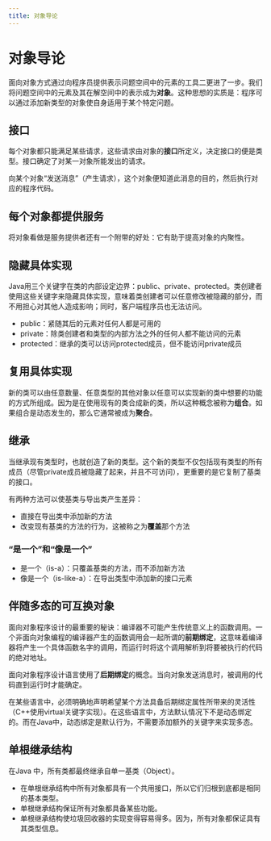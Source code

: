```yaml
---
title: 对象导论
---
```


# 对象导论

面向对象方式通过向程序员提供表示问题空间中的元素的工具二更进了一步。我们将问题空间中的元素及其在解空间中的表示成为**对象**。这种思想的实质是：程序可以通过添加新类型的对象使自身适用于某个特定问题。

## 接口

每个对象都只能满足某些请求，这些请求由对象的**接口**所定义，决定接口的便是类型。接口确定了对某一对象所能发出的请求。

向某个对象“发送消息”（产生请求），这个对象便知道此消息的目的，然后执行对应的程序代码。

## 每个对象都提供服务

将对象看做是服务提供者还有一个附带的好处：它有助于提高对象的内聚性。

## 隐藏具体实现

Java用三个关键字在类的内部设定边界：public、private、protected。类创建者使用这些关键字来隐藏具体实现，意味着类创建者可以任意修改被隐藏的部分，而不用担心对其他人造成影响；同时，客户端程序员也无法访问。

- public：紧随其后的元素对任何人都是可用的
- private：除类创建者和类型的内部方法之外的任何人都不能访问的元素
- protected：继承的类可以访问protected成员，但不能访问private成员

## 复用具体实现

新的类可以由任意数量、任意类型的其他对象以任意可以实现新的类中想要的功能的方式所组成。因为是在使用现有的类合成新的类，所以这种概念被称为**组合**。如果组合是动态发生的，那么它通常被成为**聚合**。

## 继承

当继承现有类型时，也就创造了新的类型。这个新的类型不仅包括现有类型的所有成员（尽管private成员被隐藏了起来，并且不可访问），更重要的是它复制了基类的接口。

有两种方法可以使基类与导出类产生差异：

- 直接在导出类中添加新的方法
- 改变现有基类的方法的行为，这被称之为**覆盖**那个方法

### “是一个”和“像是一个”

- 是一个（is-a）：只覆盖基类的方法，而不添加新方法
- 像是一个（is-like-a）：在导出类型中添加新的接口元素

## 伴随多态的可互换对象

面向对象程序设计的最重要的秘诀：编译器不可能产生传统意义上的函数调用。一个非面向对象编程的编译器产生的函数调用会一起所谓的**前期绑定**，这意味着编译器将产生一个具体函数名字的调用，而运行时将这个调用解析到将要被执行的代码的绝对地址。

面向对象程序设计语言使用了**后期绑定**的概念。当向对象发送消息时，被调用的代码直到运行时才能确定。

在某些语言中，必须明确地声明希望某个方法具备后期绑定属性所带来的灵活性（C++使用virtual关键字实现）。在这些语言中，方法默认情况下不是动态绑定的。而在Java中，动态绑定是默认行为，不需要添加额外的关键字来实现多态。

## 单根继承结构

在Java 中，所有类都最终继承自单一基类（Object）。

- 在单根继承结构中所有对象都具有一个共用接口，所以它们归根到底都是相同的基本类型。
- 单根继承结构保证所有对象都具备某些功能。
- 单根继承结构使垃圾回收器的实现变得容易得多。因为，所有对象都保证具有其类型信息。